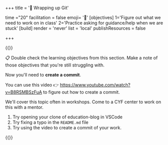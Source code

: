 +++
title = '🎁 Wrapping up Git'

time ="20"
facilitation = false
emoji= '🧩'
[objectives]
    1='Figure out what we need to work on in class'
    2='Practice asking for guidance/help when we are stuck'
[build]
  render = 'never'
  list = 'local'
  publishResources = false

+++

{{<note type="activity" title="Creating a commit - Figure it out 🔍">}}

📋 Double check the learning objectives from this section. Make a note of those objectives that you're still struggling with.

Now you'll need to **create a commit**.

You can use this video 👉 https://www.youtube.com/watch?v=B8RSMBSzFuA to figure out how to create a commit.

We'll cover this topic often in workshops. Come to a CYF center to work on this with a mentor.

1. Try opening your clone of education-blog in VSCode
2. Try fixing a typo in the `README.md` file
3. Try using the video to create a commit of your work.

{{</note>}}
